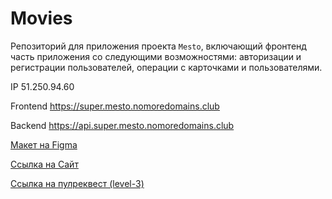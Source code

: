 # Movies
Репозиторий для приложения проекта `Mesto`, включающий фронтенд часть приложения со следующими возможностями: авторизации и регистрации пользователей, операции с карточками и пользователями. 

IP 51.250.94.60

Frontend https://super.mesto.nomoredomains.club

Backend https://api.super.mesto.nomoredomains.club

[Макет на Figma](https://disk.yandex.ru/d/txp9fmQzsGLr3A)

[Ссылка на Сайт](https://super.movies.nomoredomain.nomoredomains.rocks/)

[Ссылка на пулреквест (level-3)](https://github.com/KeskilNah/movies-explorer-frontend/pull/3)